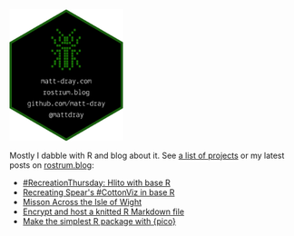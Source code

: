 <img src="https://raw.githubusercontent.com/matt-dray/stickers/master/output/business_hex.png" width=200>

Mostly I dabble with R and blog about it. See [a list of projects](https://github.com/matt-dray/projects/blob/main/README.md) or my latest posts on [rostrum.blog](https://www.rostrum.blog/):

<!-- BLOG-POST-LIST:START -->
- [#RecreationThursday: Hlito with base R](https://www.rostrum.blog/2021/06/21/recreate-hlito/)
- [Recreating Spear's #CottonViz in base R](https://www.rostrum.blog/2021/06/08/recreate-spear/)
- [Misson Across the Isle of Wight](https://www.rostrum.blog/2021/05/22/mission-across-iow/)
- [Encrypt and host a knitted R Markdown file](https://www.rostrum.blog/2021/05/07/encrypted-rmd/)
- [Make the simplest R package with {pico}](https://www.rostrum.blog/2021/04/18/pico-pkg/)
<!-- BLOG-POST-LIST:END -->
